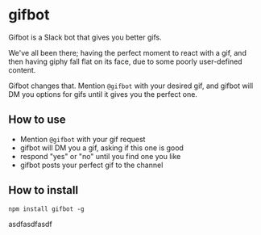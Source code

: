 # gifbot

Gifbot is a Slack bot that gives you better gifs.

We've all been there; having the perfect moment to react with a gif, and then having giphy fall flat on its face, due to some poorly user-defined content.

Gifbot changes that. Mention `@gifbot` with your desired gif, and gifbot will DM you options for gifs until it gives you the perfect one.

## How to use

- Mention `@gifbot` with your gif request
- gifbot will DM you a gif, asking if this one is good
- respond "yes" or "no" until you find one you like
- gifbot posts your perfect gif to the channel

## How to install
```
npm install gifbot -g
```

asdfasdfasdf
